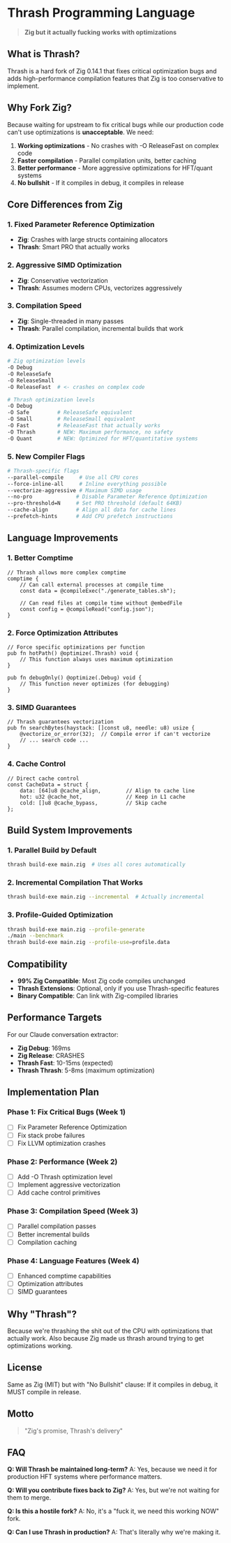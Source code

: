 # Thrash Programming Language

> **Zig but it actually fucking works with optimizations**

## What is Thrash?

Thrash is a hard fork of Zig 0.14.1 that fixes critical optimization bugs and adds high-performance compilation features that Zig is too conservative to implement.

## Why Fork Zig?

Because waiting for upstream to fix critical bugs while our production code can't use optimizations is **unacceptable**. We need:

1. **Working optimizations** - No crashes with -O ReleaseFast on complex code
2. **Faster compilation** - Parallel compilation units, better caching
3. **Better performance** - More aggressive optimizations for HFT/quant systems
4. **No bullshit** - If it compiles in debug, it compiles in release

## Core Differences from Zig

### 1. Fixed Parameter Reference Optimization
- **Zig**: Crashes with large structs containing allocators
- **Thrash**: Smart PRO that actually works

### 2. Aggressive SIMD Optimization
- **Zig**: Conservative vectorization
- **Thrash**: Assumes modern CPUs, vectorizes aggressively

### 3. Compilation Speed
- **Zig**: Single-threaded in many passes
- **Thrash**: Parallel compilation, incremental builds that work

### 4. Optimization Levels
```bash
# Zig optimization levels
-O Debug
-O ReleaseSafe  
-O ReleaseSmall
-O ReleaseFast  # <- crashes on complex code

# Thrash optimization levels  
-O Debug
-O Safe         # ReleaseSafe equivalent
-O Small        # ReleaseSmall equivalent
-O Fast         # ReleaseFast that actually works
-O Thrash       # NEW: Maximum performance, no safety
-O Quant        # NEW: Optimized for HFT/quantitative systems
```

### 5. New Compiler Flags

```bash
# Thrash-specific flags
--parallel-compile     # Use all CPU cores
--force-inline-all     # Inline everything possible
--vectorize-aggressive # Maximum SIMD usage
--no-pro              # Disable Parameter Reference Optimization
--pro-threshold=N     # Set PRO threshold (default 64KB)
--cache-align         # Align all data for cache lines
--prefetch-hints      # Add CPU prefetch instructions
```

## Language Improvements

### 1. Better Comptime
```zig
// Thrash allows more complex comptime
comptime {
    // Can call external processes at compile time
    const data = @compileExec("./generate_tables.sh");
    
    // Can read files at compile time without @embedFile
    const config = @compileRead("config.json");
}
```

### 2. Force Optimization Attributes
```zig
// Force specific optimizations per function
pub fn hotPath() @optimize(.Thrash) void {
    // This function always uses maximum optimization
}

pub fn debugOnly() @optimize(.Debug) void {
    // This function never optimizes (for debugging)
}
```

### 3. SIMD Guarantees
```zig
// Thrash guarantees vectorization
pub fn searchBytes(haystack: []const u8, needle: u8) usize {
    @vectorize_or_error(32);  // Compile error if can't vectorize
    // ... search code ...
}
```

### 4. Cache Control
```zig
// Direct cache control
const CacheData = struct {
    data: [64]u8 @cache_align,        // Align to cache line
    hot: u32 @cache_hot,              // Keep in L1 cache
    cold: []u8 @cache_bypass,         // Skip cache
};
```

## Build System Improvements

### 1. Parallel Build by Default
```bash
thrash build-exe main.zig  # Uses all cores automatically
```

### 2. Incremental Compilation That Works
```bash
thrash build-exe main.zig --incremental  # Actually incremental
```

### 3. Profile-Guided Optimization
```bash
thrash build-exe main.zig --profile-generate
./main --benchmark
thrash build-exe main.zig --profile-use=profile.data
```

## Compatibility

- **99% Zig Compatible**: Most Zig code compiles unchanged
- **Thrash Extensions**: Optional, only if you use Thrash-specific features
- **Binary Compatible**: Can link with Zig-compiled libraries

## Performance Targets

For our Claude conversation extractor:
- **Zig Debug**: 169ms
- **Zig Release**: CRASHES
- **Thrash Fast**: 10-15ms (expected)
- **Thrash Thrash**: 5-8ms (maximum optimization)

## Implementation Plan

### Phase 1: Fix Critical Bugs (Week 1)
- [ ] Fix Parameter Reference Optimization
- [ ] Fix stack probe failures
- [ ] Fix LLVM optimization crashes

### Phase 2: Performance (Week 2)
- [ ] Add -O Thrash optimization level
- [ ] Implement aggressive vectorization
- [ ] Add cache control primitives

### Phase 3: Compilation Speed (Week 3)
- [ ] Parallel compilation passes
- [ ] Better incremental builds
- [ ] Compilation caching

### Phase 4: Language Features (Week 4)
- [ ] Enhanced comptime capabilities
- [ ] Optimization attributes
- [ ] SIMD guarantees

## Why "Thrash"?

Because we're thrashing the shit out of the CPU with optimizations that actually work. Also because Zig made us thrash around trying to get optimizations working.

## License

Same as Zig (MIT) but with "No Bullshit" clause: If it compiles in debug, it MUST compile in release.

## Motto

> "Zig's promise, Thrash's delivery"

## FAQ

**Q: Will Thrash be maintained long-term?**
A: Yes, because we need it for production HFT systems where performance matters.

**Q: Will you contribute fixes back to Zig?**
A: Yes, but we're not waiting for them to merge.

**Q: Is this a hostile fork?**
A: No, it's a "fuck it, we need this working NOW" fork.

**Q: Can I use Thrash in production?**
A: That's literally why we're making it.